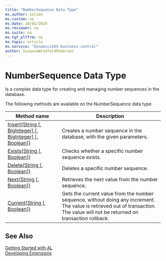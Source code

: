 ```yaml
---
title: "NumberSequence Data Type"
ms.author: solsen
ms.custom: na
ms.date: 10/01/2019
ms.reviewer: na
ms.suite: na
ms.tgt_pltfrm: na
ms.topic: article
ms.service: "dynamics365-business-central"
author: SusanneWindfeldPedersen
---
```

[//]: # (START>DO_NOT_EDIT)
[//]: # (IMPORTANT:Do not edit any of the content between here and the END>DO_NOT_EDIT.)
[//]: # (Any modifications should be made in the .xml files in the ModernDev repo.)
# NumberSequence Data Type
Is a complex data type for creating and managing number sequences in the database.

The following methods are available on the NumberSequence data type.


|Method name|Description|
|-----------|-----------|
|[Insert(String [, BigInteger] [, BigInteger] [, Boolean])](numbersequence-insert-method.md)|Creates a number sequence in the database, with the given parameters.|
|[Exists(String [, Boolean])](numbersequence-exists-method.md)|Checks whether a specific number sequence exists.|
|[Delete(String [, Boolean])](numbersequence-delete-method.md)|Deletes a specific number sequence.|
|[Next(String [, Boolean])](numbersequence-next-method.md)|Retrieves the next value from the number sequence.|
|[Current(String [, Boolean])](numbersequence-current-method.md)|Gets the current value from the number sequence, without doing any increment. The value is retrieved out of transaction. The value will not be returned on transaction rollback.|


[//]: # (IMPORTANT: END>DO_NOT_EDIT)
## See Also  
[Getting Started with AL](../../devenv-get-started.md)  
[Developing Extensions](../../devenv-dev-overview.md)  
